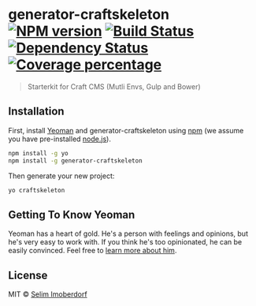 # generator-craftskeleton [![NPM version][npm-image]][npm-url] [![Build Status][travis-image]][travis-url] [![Dependency Status][daviddm-image]][daviddm-url] [![Coverage percentage][coveralls-image]][coveralls-url]
> Starterkit for Craft CMS (Mutli Envs, Gulp and Bower)

## Installation

First, install [Yeoman](http://yeoman.io) and generator-craftskeleton using [npm](https://www.npmjs.com/) (we assume you have pre-installed [node.js](https://nodejs.org/)).

```bash
npm install -g yo
npm install -g generator-craftskeleton
```

Then generate your new project:

```bash
yo craftskeleton
```

## Getting To Know Yeoman

Yeoman has a heart of gold. He&#39;s a person with feelings and opinions, but he&#39;s very easy to work with. If you think he&#39;s too opinionated, he can be easily convinced. Feel free to [learn more about him](http://yeoman.io/).

## License

MIT © [Selim Imoberdorf](inter-punkt.ch)


[npm-image]: https://badge.fury.io/js/generator-craftskeleton.svg
[npm-url]: https://npmjs.org/package/generator-craftskeleton
[travis-image]: https://travis-ci.org/interpunkt/generator-craftskeleton.svg?branch=master
[travis-url]: https://travis-ci.org/interpunkt/generator-craftskeleton
[daviddm-image]: https://david-dm.org/interpunkt/generator-craftskeleton.svg?theme=shields.io
[daviddm-url]: https://david-dm.org/interpunkt/generator-craftskeleton
[coveralls-image]: https://coveralls.io/repos/interpunkt/generator-craftskeleton/badge.svg
[coveralls-url]: https://coveralls.io/r/interpunkt/generator-craftskeleton
